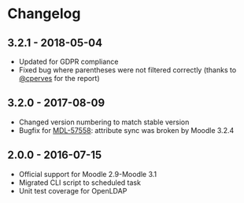 # Changelog

## 3.2.1 - 2018-05-04

- Updated for GDPR compliance
- Fixed bug where parentheses were not filtered correctly (thanks to [@cperves](https://github.com/cperves) for the report)

## 3.2.0 - 2017-08-09

- Changed version numbering to match stable version
- Bugfix for [MDL-57558](https://tracker.moodle.org/browse/MDL-57558): attribute sync was broken by Moodle 3.2.4

## 2.0.0 - 2016-07-15

- Official support for Moodle 2.9-Moodle 3.1
- Migrated CLI script to scheduled task
- Unit test coverage for OpenLDAP
